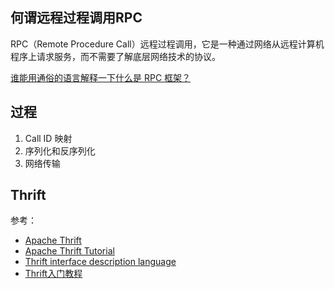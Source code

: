 
## 何谓远程过程调用RPC
RPC（Remote Procedure Call）远程过程调用，它是一种通过网络从远程计算机程序上请求服务，而不需要了解底层网络技术的协议。

[谁能用通俗的语言解释一下什么是 RPC 框架？](https://www.zhihu.com/question/25536695)

## 过程
1. Call ID 映射
2. 序列化和反序列化
3. 网络传输

## Thrift
参考：
- [Apache Thrift](http://thrift.apache.org/)
- [Apache Thrift Tutorial](http://thrift.apache.org/tutorial/)
- [Thrift interface description language](http://thrift.apache.org/docs/idl)
- [Thrift入门教程](http://blog.jobbole.com/107828/)

